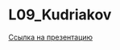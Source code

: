 # L09_Kudriakov
[Сcылка на презентацию](https://docs.google.com/presentation/d/1cNgM7eN4vVIG1q7sd6LheMPce_Is_Cob6JmAaA_ue1k/edit?usp=sharing)
